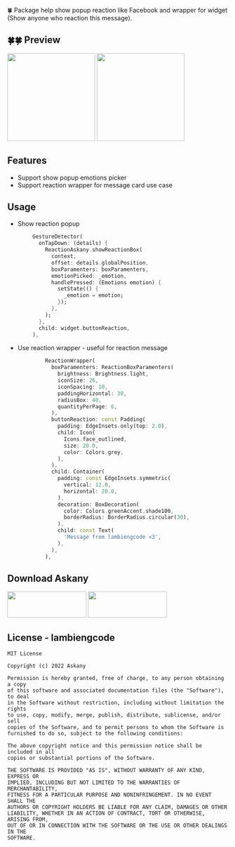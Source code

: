 <!--
This README describes the package. If you publish this package to pub.dev,
this README's contents appear on the landing page for your package.

For information about how to write a good package README, see the guide for
[writing package pages](https://dart.dev/guides/libraries/writing-package-pages).

For general information about developing packages, see the Dart guide for
[creating packages](https://dart.dev/guides/libraries/create-library-packages)
and the Flutter guide for
[developing packages and plugins](https://flutter.dev/developing-packages).
-->

:four_leaf_clover: Package help show popup reaction like Facebook and wrapper for widget (Show anyone who reaction this message).

## :four_leaf_clover::four_leaf_clover: Preview
<img src="https://github.com/Askany-NDN/reaction_button_askany/blob/main/screenshots/IMG_0465.png" width=200/>
<img src="https://github.com/Askany-NDN/reaction_button_askany/blob/main/screenshots/IMG_0467.png" width=200/>

## Features

* Support show popup emotions picker
* Support reaction wrapper for message card use case
## Usage

- Show reaction popup

```dart
        GestureDetector(
          onTapDown: (details) {
            ReactionAskany.showReactionBox(
              context,
              offset: details.globalPosition,
              boxParamenters: boxParamenters,
              emotionPicked: _emotion,
              handlePressed: (Emotions emotion) {
                setState(() {
                  _emotion = emotion;
                });
              },
            );
          },
          child: widget.buttonReaction,
        ),
```
    
- Use reaction wrapper - useful for reaction message
    
```dart
            ReactionWrapper(
              boxParamenters: ReactionBoxParamenters(
                brightness: Brightness.light,
                iconSize: 26,
                iconSpacing: 10,
                paddingHorizontal: 30,
                radiusBox: 40,
                quantityPerPage: 6,
              ),
              buttonReaction: const Padding(
                padding: EdgeInsets.only(top: 2.0),
                child: Icon(
                  Icons.face_outlined,
                  size: 20.0,
                  color: Colors.grey,
                ),
              ),
              child: Container(
                padding: const EdgeInsets.symmetric(
                  vertical: 12.0,
                  horizontal: 20.0,
                ),
                decoration: BoxDecoration(
                  color: Colors.greenAccent.shade100,
                  borderRadius: BorderRadius.circular(30),
                ),
                child: const Text(
                  'Message from lambiengcode <3',
                ),
              ),
            ),
```

## Download Askany

<p>
<a href="https://apps.apple.com/vn/app/askany/id1589217505"><img src="https://askany.com/images/app-store.png" height="60px" width="180px"/></a>
<a href="https://play.google.com/store/apps/details?id=com.askany"><img src="https://askany.com/images/ch-play.png" height="60px" width="180px"/></a>
</p>

## License - lambiengcode

```terminal
MIT License

Copyright (c) 2022 Askany

Permission is hereby granted, free of charge, to any person obtaining a copy
of this software and associated documentation files (the "Software"), to deal
in the Software without restriction, including without limitation the rights
to use, copy, modify, merge, publish, distribute, sublicense, and/or sell
copies of the Software, and to permit persons to whom the Software is
furnished to do so, subject to the following conditions:

The above copyright notice and this permission notice shall be included in all
copies or substantial portions of the Software.

THE SOFTWARE IS PROVIDED "AS IS", WITHOUT WARRANTY OF ANY KIND, EXPRESS OR
IMPLIED, INCLUDING BUT NOT LIMITED TO THE WARRANTIES OF MERCHANTABILITY,
FITNESS FOR A PARTICULAR PURPOSE AND NONINFRINGEMENT. IN NO EVENT SHALL THE
AUTHORS OR COPYRIGHT HOLDERS BE LIABLE FOR ANY CLAIM, DAMAGES OR OTHER
LIABILITY, WHETHER IN AN ACTION OF CONTRACT, TORT OR OTHERWISE, ARISING FROM,
OUT OF OR IN CONNECTION WITH THE SOFTWARE OR THE USE OR OTHER DEALINGS IN THE
SOFTWARE.

```